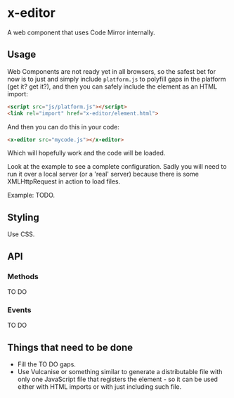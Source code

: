 # x-editor

A web component that uses Code Mirror internally.

## Usage

Web Components are not ready yet in all browsers, so the safest bet for now is to just and simply include `platform.js` to polyfill gaps in the platform (get it? get it?), and then you can safely include the element as an HTML import:

````html
<script src="js/platform.js"></script>
<link rel="import" href="x-editor/element.html">
````

And then you can do this in your code:

````html
<x-editor src="mycode.js"></x-editor>
````

Which will hopefully work and the code will be loaded.

Look at the example to see a complete configuration. Sadly you will need to run it over a local server (or a 'real' server) because there is some XMLHttpRequest in action to load files.

Example: TODO.

## Styling

Use CSS.

## API

### Methods

TO DO

### Events

TO DO

## Things that need to be done

* Fill the TO DO gaps.
* Use Vulcanise or something similar to generate a distributable file with only one JavaScript file that registers the element - so it can be used either with HTML imports or with just including such file.
